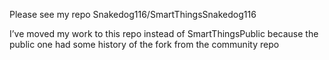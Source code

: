 Please see my repo Snakedog116/SmartThingsSnakedog116

I’ve moved my work to this repo instead of SmartThingsPublic because the public one had some history of the fork from the community repo